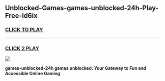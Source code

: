 
## Unblocked-Games-games-unblocked-24h-Play-Free-ld6ix
<h3>
<a href="https://premium76.site?title=games-unblocked-24h&ref=17A">CLICK TO PLAY</a></h3>
<hr>

<h3>
<a href="https://premium76.site?title=games-unblocked-24h&ref=17A">CLICK 2 PLAY</a>
  
</h3>

<a href="https://premium76.site?title=games-unblocked-24h&ref=17A"><img src="https://clearcache.store/games.png"></a>


**games-unblocked-24h games unblocked: Your Gateway to Fun and Accessible Online Gaming**
